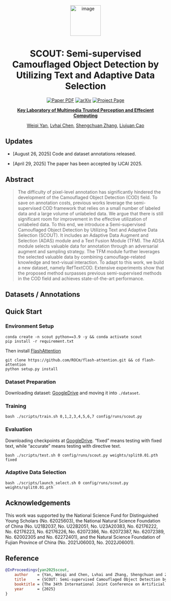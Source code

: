 <div align="center">
<img width="96" height="96" alt="image" src="https://github.com/user-attachments/assets/30fbc474-982f-4799-8c62-da4ccfe5439d" />
<h1>SCOUT: Semi-supervised Camouflaged Object Detection by Utilizing Text and Adaptive Data Selection</h1>

<a href="https://ijcai-preprints.s3.us-west-1.amazonaws.com/2025/392.pdf" target="_blank" rel="noopener noreferrer"><img src="https://img.shields.io/badge/Paper-SCOUT" alt="Paper PDF"></a>
<a href="https://arxiv.org/abs/2508.17843"><img src="https://img.shields.io/badge/arXiv-2508.17843-b31b1b" alt="arXiv"></a>
<a href="https://heartfirey.top/project_page/SCOUT/"><img src="https://img.shields.io/badge/Project_Page-green" alt="Project Page"></a>

**[Key Laboratory of Multimedia Trusted Perception and Effecient Computing](https://multimedia.xmu.edu.cn)**

[Weiqi Yan](https://heartfirey.top), [Lvhai Chen](https://jormungand00222.github.io/Jormungand00222/), [Shengchuan Zhang](), [Liujuan Cao]()

</div>

## Updates

- [August 26, 2025] Code and dataset annotations released.

- [April 29, 2025] The paper has been accepted by IJCAI 2025.

## Abstract
> The difficulty of pixel-level annotation has significantly hindered the development of the Camouflaged Object Detection (COD) field. To save on annotation costs, previous works leverage the semi-supervised COD framework that relies on a small number of labeled data and a large volume of unlabeled data. We argue that there is still significant room for improvement in the effective utilization of unlabeled data. To this end, we introduce a Semi-supervised Camouflaged Object Detection by Utilizing Text and Adaptive Data Selection (SCOUT). It includes an Adaptive Data Augment and Selection (ADAS) module and a Text Fusion Module (TFM). The ADSA module selects valuable data for annotation through an adversarial augment and sampling strategy. The TFM module further leverages the selected valuable data by combining camouflage-related knowledge and text-visual interaction. To adapt to this work, we build a new dataset, namely RefTextCOD. Extensive experiments show that the proposed method surpasses previous semi-supervised methods in the COD field and achieves state-of-the-art performance.

## Datasets / Annotations



## Quick Start

### Environment Setup

```
conda create -n scout python==3.9 -y && conda activate scout
pip install -r requirement.txt
```

Then install [FlashAttention](https://github.com/Dao-AILab/flash-attention)

```
git clone https://github.com/ROCm/flash-attention.git && cd flash-attention
python setup.py install
```

### Dataset Preparation

Downloading dataset: [GoogleDrive](https://drive.google.com/drive/folders/19MaIVAcqr8sIv0R1hIq7MZhPqO-9_s8v?usp=drive_link) and moving it into `./dataset`.

### Training

```
bash ./scripts/train.sh 0,1,2,3,4,5,6,7 config/runs/scout.py
```

### Evaluation

Downloading checkpoints at [GoogleDrive](https://drive.google.com/drive/folders/1qkphaFNKYGs-y9w1uIrtuUZ3oV8gifZP?usp=drive_link).
“fixed” means testing with fixed text, while “accurate” means testing with directive text.

```
bash ./scripts/test.sh 0 config/runs/scout.py weights/split0.01.pth fixed
```



### Adaptive Data Selection

```
bash ./scripts/launch_select.sh 0 config/runs/scout.py weights/split0.01.pth 
```

## Acknowledgements

This work was supported by the National Science Fund for Distinguished Young Scholars (No. 62025603), the National Natural Science Foundation of China (No. U21B2037, No. U22B2051, No. U23A20383, No. 62176222, No. 62176223, No. 62176226, No. 62072386, No. 62072387, No. 62072389, No. 62002305 and No. 62272401), and the Natural Science Foundation of Fujian Province of China (No. 2021J06003, No. 2022J06001).

## Reference

```bibtex
@InProceedings{yan2025scout,
    author    = {Yan, Weiqi and Chen, Lvhai and Zhang, Shengchuan and Zhang, Yan and Cao, Liujuan},  
    title     = {SCOUT: Semi-supervised Camouflaged Object Detection by Utilizing Text and Adaptive Data Selection},
    booktitle = {The 34th International Joint Conference on Artificial Intelligence},
    year      = {2025}
}
```
